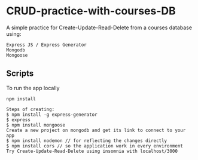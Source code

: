 # CRUD-practice-with-courses-DB
A simple practice for Create-Update-Read-Delete from a courses database using:
```text
Express JS / Express Generator
Mongodb
Mongoose
```

## Scripts

To run the app locally
```text
npm install
```
```text
Steps of creating:
$ npm install -g express-generator
$ express
$ npm install mongoose
Create a new project on mongodb and get its link to connect to your app
$ npm install nodemon // for reflecting the changes directly
$ npm install cors // so the application work in every environment
Try Create-Update-Read-Delete using insomnia with localhost/3000
```
